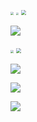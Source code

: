 <img src="Readme.assets/物理竞赛.JPG" style="zoom:33%;" />

<img src="Readme.assets/cet-4.png" style="zoom:25%;" />

<img src="Readme.assets/ncre2-c.png" style="zoom: 50%;" />

![](Readme.assets/智能药箱软件著作证书.jpg)

<img src="Readme.assets/软件著作软件著作协议.jpg" style="zoom:33%;" />

<img src="Readme.assets/实用新型专利证书_智能药箱1.jpg" style="zoom:50%;" />

![](Readme.assets/实用新型专利证书_智能药箱2.jpg)

![](Readme.assets/外观设计专利证书_家用智能取药机1.jpg)

![](Readme.assets/外观设计专利证书_家用智能取药机2.jpg)
